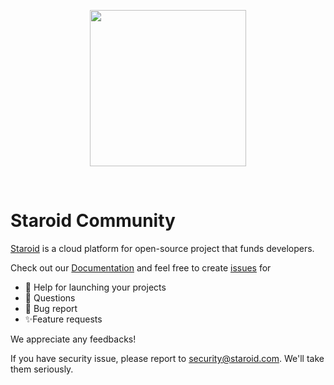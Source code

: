 <br /><br />
<p align="center">
  <img src="https://docs.staroid.com/_images/staroid_logo.svg" width="250px" />
</p>
<br />

# Staroid Community

[Staroid](https://staroid.com) is a cloud platform for open-source project that funds developers.

Check out our [Documentation](https://docs.staroid.com) and 
feel free to create [issues](https://github.com/staroids/community/issues) for 

 - 🚀 Help for launching your projects
 - 🤔 Questions
 - 🐞 Bug report
 - ✨Feature requests

We appreciate any feedbacks!

If you have security issue, please report to security@staroid.com. We'll take them seriously.
